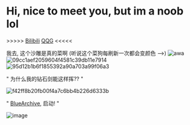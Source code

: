# Hi, nice to meet you, but im a noob lol

\>\>\>\>\> [Bilibili](https://space.bilibili.com/507787788)    [QQG](https://xiaoshadiao.club/qqg) <<<<<


我去, 这个沙雕是真的菜啊 (听说这个菜狗每刷新一次都会变颜色 -->)
![awa](https://xiaoshadiao.club/randrainbowdog)
![09cc1aef2059604f4581c39db11e7914](https://github.com/user-attachments/assets/5f7a1fe2-3707-48cc-bd8e-306142a1fef1) 
![95d12b1b6f1855392a90a703a99f06a3](https://github.com/user-attachments/assets/c72de813-9327-499d-8c7d-329535451420)

" 为什么我的钻石剑能这样挥?? "

![f42ff8b20fb00f4a7c6bb4b226d6333b](https://github.com/user-attachments/assets/1fb61054-b8b1-4885-94ce-7c8c506135e9)

" [BlueArchive](https://oiapi.net/?action=doc&id=29), 启动! "

![image](https://github.com/user-attachments/assets/35e3dbf7-2215-423b-86ac-d50b41d5f6db)
